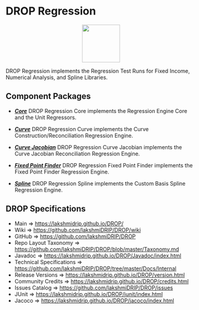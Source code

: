 # DROP Regression

<p align="center"><img src="https://github.com/lakshmiDRIP/DROP/blob/master/DRIP_Logo.gif?raw=true" width="100"></p>

DROP Regression implements the Regression Test Runs for Fixed Income, Numerical Analysis, and Spline Libraries.


## Component Packages

 * [***Core***](https://github.com/lakshmiDRIP/DROP/tree/master/src/main/java/org/drip/regression/core)
 DROP Regression Core implements the Regression Engine Core and the Unit Regressors.

 * [***Curve***](https://github.com/lakshmiDRIP/DROP/tree/master/src/main/java/org/drip/regression/curve)
 DROP Regression Curve implements the Curve Construction/Reconciliation Regression Engine.

 * [***Curve Jacobian***](https://github.com/lakshmiDRIP/DROP/tree/master/src/main/java/org/drip/regression/curvejacobian)
 DROP Regression Curve Jacobian implements the Curve Jacobian Reconciliation Regression Engine.

 * [***Fixed Point Finder***](https://github.com/lakshmiDRIP/DROP/tree/master/src/main/java/org/drip/regression/fixedpointfinder)
 DROP Regression Fixed Point Finder implements the Fixed Point Finder Regression Engine.

 * [***Spline***](https://github.com/lakshmiDRIP/DROP/tree/master/src/main/java/org/drip/regression/spline)
 DROP Regression Spline implements the Custom Basis Spline Regression Engine.


## DROP Specifications

 * Main                     => https://lakshmidrip.github.io/DROP/
 * Wiki                     => https://github.com/lakshmiDRIP/DROP/wiki
 * GitHub                   => https://github.com/lakshmiDRIP/DROP
 * Repo Layout Taxonomy     => https://github.com/lakshmiDRIP/DROP/blob/master/Taxonomy.md
 * Javadoc                  => https://lakshmidrip.github.io/DROP/Javadoc/index.html
 * Technical Specifications => https://github.com/lakshmiDRIP/DROP/tree/master/Docs/Internal
 * Release Versions         => https://lakshmidrip.github.io/DROP/version.html
 * Community Credits        => https://lakshmidrip.github.io/DROP/credits.html
 * Issues Catalog           => https://github.com/lakshmiDRIP/DROP/issues
 * JUnit                    => https://lakshmidrip.github.io/DROP/junit/index.html
 * Jacoco                   => https://lakshmidrip.github.io/DROP/jacoco/index.html
